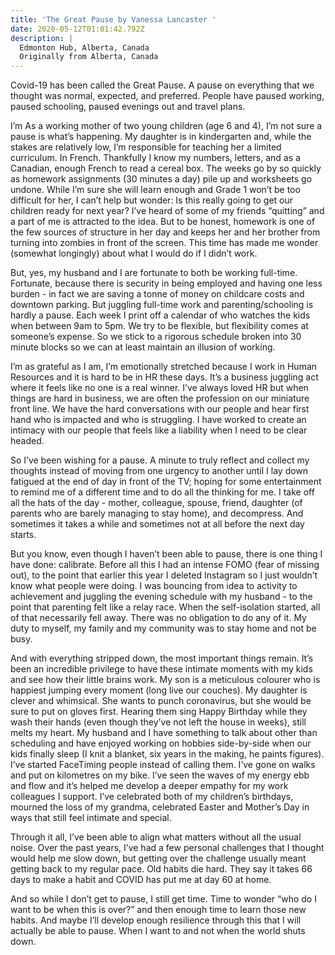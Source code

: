 ```yaml
---
title: 'The Great Pause by Vanessa Lancaster '
date: 2020-05-12T01:01:42.792Z
description: |
  Edmonton Hub, Alberta, Canada
  Originally from Alberta, Canada
---
```

Covid-19 has been called the Great Pause. A pause on everything that we thought was normal, expected, and preferred. People have paused working, paused schooling, paused evenings out and travel plans.

I’m As a working mother of two young children (age 6 and 4), I’m not sure a pause is what’s happening. My daughter is in kindergarten and, while the stakes are relatively low, I’m responsible for teaching her a limited curriculum. In French. Thankfully I know my numbers, letters, and as a Canadian, enough French to read a cereal box. The weeks go by so quickly as homework assignments (30 minutes a day) pile up and worksheets go undone. While I’m sure she will learn enough and Grade 1 won’t be too difficult for her, I can’t help but wonder: Is this really going to get our children ready for next year? I’ve heard of some of my friends “quitting” and a part of me is attracted to the idea. But to be honest, homework is one of the few sources of structure in her day and keeps her and her brother from turning into zombies in front of the screen. This time has made me wonder (somewhat longingly) about what I would do if I didn’t work.

But, yes, my husband and I are fortunate to both be working full-time. Fortunate, because there is security in being employed and having one less burden - in fact we are saving a tonne of money on childcare costs and downtown parking. But juggling full-time work and parenting/schooling is hardly a pause. Each week I print off a calendar of who watches the kids when between 9am to 5pm. We try to be flexible, but flexibility comes at someone’s expense. So we stick to a rigorous schedule broken into 30 minute blocks so we can at least maintain an illusion of working.

I’m as grateful as I am, I’m emotionally stretched because I work in Human Resources and it is hard to be in HR these days. It’s a business juggling act where it feels like no one is a real winner. I’ve always loved HR but when things are hard in business, we are often the profession on our miniature front line. We have the hard conversations with our people and hear first hand who is impacted and who is struggling. I have worked to create an intimacy with our people that feels like a liability when I need to be clear headed.

So I’ve been wishing for a pause. A minute to truly reflect and collect my thoughts instead of moving from one urgency to another until I lay down fatigued at the end of day in front of the TV; hoping for some entertainment to remind me of a different time and to do all the thinking for me. I take off all the hats of the day - mother, colleague, spouse, friend, daughter (of parents who are barely managing to stay home), and decompress. And sometimes it takes a while and sometimes not at all before the next day starts.

But you know, even though I haven’t been able to pause, there is one thing I have done: calibrate. Before all this I had an intense FOMO (fear of missing out), to the point that earlier this year I deleted Instagram so I just wouldn’t know what people were doing. I was bouncing from idea to activity to achievement and juggling the evening schedule with my husband - to the point that parenting felt like a relay race. When the self-isolation started, all of that necessarily fell away. There was no obligation to do any of it. My duty to myself, my family and my community was to stay home and not be busy.

And with everything stripped down, the most important things remain. It’s been an incredible privilege to have these intimate moments with my kids and see how their little brains work. My son is a meticulous colourer who is happiest jumping every moment (long live our couches). My daughter is clever and whimsical. She wants to punch coronavirus, but she would be sure to put on gloves first. Hearing them sing Happy Birthday while they wash their hands (even though they’ve not left the house in weeks), still melts my heart. My husband and I have something to talk about other than scheduling and have enjoyed working on hobbies side-by-side when our kids finally sleep (I knit a blanket, six years in the making, he paints figures). I’ve started FaceTiming people instead of calling them. I’ve gone on walks and put on kilometres on my bike. I’ve seen the waves of my energy ebb and flow and it’s helped me develop a deeper empathy for my work colleagues I support. I’ve celebrated both of my children’s birthdays, mourned the loss of my grandma, celebrated Easter and Mother’s Day in ways that still feel intimate and special.

Through it all, I’ve been able to align what matters without all the usual noise. Over the past years, I’ve had a few personal challenges that I thought would help me slow down, but getting over the challenge usually meant getting back to my regular pace. Old habits die hard. They say it takes 66 days to make a habit and COVID has put me at day 60 at home.

And so while I don’t get to pause, I still get time. Time to wonder “who do I want to be when this is over?” and then enough time to learn those new habits. And maybe I’ll develop enough resilience through this that I will actually be able to pause. When I want to and not when the world shuts down.